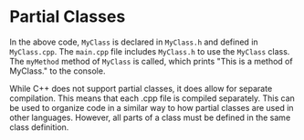 # Partial Classes
In the above code, `MyClass` is declared in `MyClass.h` and defined in `MyClass.cpp`. The `main.cpp` file includes `MyClass.h` to use the `MyClass` class. The `myMethod` method of `MyClass` is called, which prints "This is a method of MyClass." to the console.

While C++ does not support partial classes, it does allow for separate compilation. This means that each .cpp file is compiled separately. This can be used to organize code in a similar way to how partial classes are used in other languages. However, all parts of a class must be defined in the same class definition.